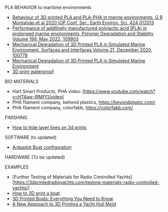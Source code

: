 PLA BEHAVIOR to maritime environments
 - [Behaviour of 3D printed PLA and PLA-PHA in marine environments, G R Montalvão et al 2020 IOP Conf. Ser.: Earth Environ. Sci. 424 012013](https://iopscience.iop.org/article/10.1088/1755-1315/424/1/012013) 
 - [Performance of additively manufactured polylactic acid (PLA) in prolonged marine environments, Polymer Degradation and Stability
Volume 199, May 2022, 109903](https://www.sciencedirect.com/science/article/abs/pii/S0141391022000891)
- [Mechanical Degradation of 3D Printed PLA in Simulated Marine Environment, Surfaces and Interfaces
Volume 21, December 2020, 100778](https://www.sciencedirect.com/science/article/abs/pii/S2468023020307707)
 - [Mechanical Degradation of 3D Printed PLA in Simulated Marine Environment](https://iopscience.iop.org/article/10.1088/1755-1315/424/1/012013)
 - [3D print waterproof](https://makenica.com/how-to-waterproof-your-3d-prints/)

BIO MATERIALS
- Hart Smart Products, PHA video: [https://www.youtube.com/watch?v=HT4aw-lRMfY](video)
 - PHA filament company, behond plastics, https://beyondplastic.com/
 - PHA filament company, colorfabb, https://colorfabb.com/

FINISHING
 - [How to hide layer lines on 3d prints](https://www.youtube.com/watch?v=xxdjFREJpKs)

SOFTWARE
(to updated)
 - [Ardupilot Boat configuration](https://ardupilot.org/rover/docs/boat-configuration.html)

HARDWARE
(To be updated)

EXAMPLES
 - [Further Testing of Materials for Radio Controlled Yachts][https://3dprintedradioyachts.com/testing-materials-radio-controlled-yachts/)
 - [How to 3D print a boat](https://arcticchallenge.co.uk/2022/03/13/how-to-3d-print-a-boat/)
 - [3D Printed Boats: Everything You Need to Know](https://www.nikkoindustries.com/blogs/news/3d-printed-boats-everything-you-need-to-know)
 - [A New Approach to 3D Printing a Yacht Hull Mold](https://blog.thermwood.com/en-us/a-new-approach-to-3d-printing-a-yacht-hull-mold)

